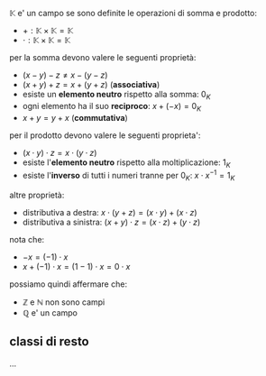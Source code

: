 $\mathbb K$ e' un campo se sono definite le operazioni di somma e prodotto:
* $+: \mathbb K \times \mathbb K  = \mathbb K$
* $\cdot : \mathbb K  \times \mathbb K = \mathbb K$

per la somma devono valere le seguenti proprietà:
* $(x-y)-z \neq x - (y -z)$
* $(x+y)+z = x+(y+z)$ (**associativa**)
* esiste un **elemento neutro** rispetto alla somma: $0_{K}$
* ogni elemento ha il suo **reciproco**: $x+(-x) = 0_{K}$
* $x+y = y +x$ (**commutativa**)

per il prodotto devono valere le seguenti proprieta':
* $(x \cdot y) \cdot z = x \cdot (y \cdot z)$
* esiste l'**elemento neutro** rispetto alla moltiplicazione: $1_{K}$
* esiste l'**inverso** di tutti i numeri tranne per $0_{K}$: $x \cdot x^{-1} = 1_{K}$

altre proprietà:
* distributiva a destra: $x \cdot (y + z) = (x \cdot y) + (x \cdot z)$
* distributiva a sinistra: $(x+y) \cdot z = (x \cdot z) + (y \cdot z)$

nota che:
* $-x = (-1) \cdot x$
* $x + (-1) \cdot x = (1-1) \cdot x = 0 \cdot x$

possiamo quindi affermare che:
* $\mathbb Z \text{ e } \mathbb N$ non sono campi
* $\mathbb Q$ e' un campo

## classi di resto
...
